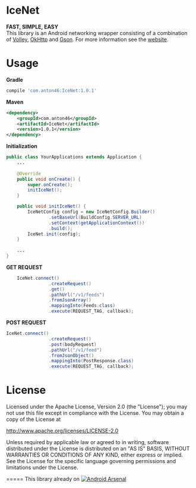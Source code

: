 IceNet
======
**FAST, SIMPLE, EASY**  
This library is an Android networking wrapper consisting of a combination of [Volley](https://github.com/mcxiaoke/android-volley), [OkHttp](https://github.com/square/okhttp) and [Gson](https://code.google.com/p/google-gson/). For more information see the [website](http://anton46.com/icenet-fast-simple-and-easy-networking-for-android/).



Usage
=====

**Gradle**
```gradle
compile 'com.anton46:IceNet:1.0.1'
````
**Maven**
```xml
<dependency>
    <groupId>com.anton46</groupId>
    <artifactId>IceNet</artifactId>
    <version>1.0.1</version>
</dependency>
````




**Initialization**
```java
public class YourApplications extends Application {
	...
	
	@Override
    public void onCreate() {
        super.onCreate();
        initIceNet();
    }

    public void initIceNet() {
        IceNetConfig config = new IceNetConfig.Builder()
                .setBaseUrl(BuildConfig.SERVER_URL)
                .setContext(getApplicationContext())
                .build();
        IceNet.init(config);
    }
    
    ...
}	
```

**GET REQUEST**
```java
	IceNet.connect()
                .createRequest()
                .get()
                .pathUrl("/v1/feeds")
                .fromJsonArray()
                .mappingInto(Feeds.class)
                .execute(REQUEST_TAG, callback);
```

**POST REQUEST**
```java
IceNet.connect()
                .createRequest()
                .post(bodyRequest)
                .pathUrl("/v1/feed")
                .fromJsonObject()
                .mappingInto(PostResponse.class)
                .execute(REQUEST_TAG, callback);
```

License
=======

Licensed under the Apache License, Version 2.0 (the "License");
you may not use this file except in compliance with the License.
You may obtain a copy of the License at

   http://www.apache.org/licenses/LICENSE-2.0

Unless required by applicable law or agreed to in writing, software
distributed under the License is distributed on an "AS IS" BASIS,
WITHOUT WARRANTIES OR CONDITIONS OF ANY KIND, either express or implied.
See the License for the specific language governing permissions and
limitations under the License.

=====
This library already on
[![Android Arsenal](https://img.shields.io/badge/Android%20Arsenal-IceNet-brightgreen.svg?style=flat)](https://android-arsenal.com/details/1/1054)
